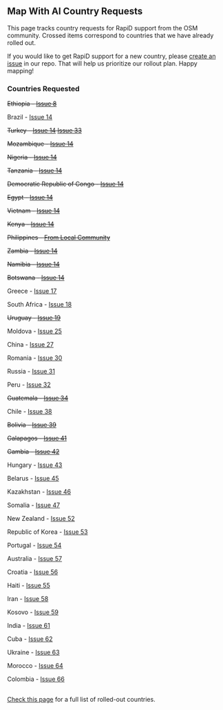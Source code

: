 ## Map With AI Country Requests

This page tracks country requests for RapiD support from the OSM community. Crossed items correspond to countries that we have already rolled out.

If you would like to get RapiD support for a new country, please [create an issue](https://github.com/facebookincubator/RapiD/issues) in our repo. That will help us prioritize our rollout plan. Happy mapping!

### Countries Requested

~~Ethiopia - [Issue 8](https://github.com/facebookincubator/RapiD/issues/8)~~

Brazil - [Issue 14](https://github.com/facebookincubator/RapiD/issues/14)

~~Turkey - [Issue 14](https://github.com/facebookincubator/RapiD/issues/14) [Issue 33](https://github.com/facebookincubator/RapiD/issues/33)~~

~~Mozambique - [Issue 14](https://github.com/facebookincubator/RapiD/issues/14)~~

~~Nigeria - [Issue 14](https://github.com/facebookincubator/RapiD/issues/14)~~

~~Tanzania - [Issue 14](https://github.com/facebookincubator/RapiD/issues/14)~~

~~Democratic Republic of Congo - [Issue 14](https://github.com/facebookincubator/RapiD/issues/14)~~

~~Egypt - [Issue 14](https://github.com/facebookincubator/RapiD/issues/14)~~

~~Vietnam - [Issue 14](https://github.com/facebookincubator/RapiD/issues/14)~~

~~Kenya - [Issue 14](https://github.com/facebookincubator/RapiD/issues/14)~~

~~Philippines - [From Local Community](https://lists.openstreetmap.org/pipermail/talk/2019-August/083121.html)~~

~~Zambia - [Issue 14](https://github.com/facebookincubator/RapiD/issues/14)~~

~~Namibia - [Issue 14](https://github.com/facebookincubator/RapiD/issues/14)~~

~~Botswana - [Issue 14](https://github.com/facebookincubator/RapiD/issues/14)~~

Greece - [Issue 17](https://github.com/facebookincubator/RapiD/issues/17)

South Africa - [Issue 18](https://github.com/facebookincubator/RapiD/issues/18)

~~Uruguay - [Issue 19](https://github.com/facebookincubator/RapiD/issues/19)~~

Moldova - [Issue 25](https://github.com/facebookincubator/RapiD/issues/25)

China - [Issue 27](https://github.com/facebookincubator/RapiD/issues/27)

Romania - [Issue 30](https://github.com/facebookincubator/RapiD/issues/30)

Russia - [Issue 31](https://github.com/facebookincubator/RapiD/issues/31)

Peru - [Issue 32](https://github.com/facebookincubator/RapiD/issues/32)

~~Guatemala - [Issue 34](https://github.com/facebookincubator/RapiD/issues/34)~~

Chile - [Issue 38](https://github.com/facebookincubator/RapiD/issues/38)

~~Bolivia - [Issue 39](https://github.com/facebookincubator/RapiD/issues/39)~~

~~Galapagos - [Issue 41](https://github.com/facebookincubator/RapiD/issues/41)~~

~~Gambia - [Issue 42](https://github.com/facebookincubator/RapiD/issues/42)~~

Hungary - [Issue 43](https://github.com/facebookincubator/RapiD/issues/43)

Belarus - [Issue 45](https://github.com/facebookincubator/RapiD/issues/45)

Kazakhstan - [Issue 46](https://github.com/facebookincubator/RapiD/issues/46)

Somalia - [Issue 47](https://github.com/facebookincubator/RapiD/issues/47)

New Zealand - [Issue 52](https://github.com/facebookincubator/RapiD/issues/52)

Republic of Korea - [Issue 53](https://github.com/facebookincubator/RapiD/issues/53)

Portugal - [Issue 54](https://github.com/facebookincubator/RapiD/issues/54)

Australia - [Issue 57](https://github.com/facebookincubator/RapiD/issues/57)

Croatia - [Issue 56](https://github.com/facebookincubator/RapiD/issues/56)

Haiti - [Issue 55](https://github.com/facebookincubator/RapiD/issues/55)

Iran - [Issue 58](https://github.com/facebookincubator/RapiD/issues/58)

Kosovo - [Issue 59](https://github.com/facebookincubator/RapiD/issues/59)

India - [Issue 61](https://github.com/facebookincubator/RapiD/issues/61)

Cuba - [Issue 62](https://github.com/facebookincubator/RapiD/issues/62)

Ukraine - [Issue 63](https://github.com/facebookincubator/RapiD/issues/63)

Morocco - [Issue 64](https://github.com/facebookincubator/RapiD/issues/64)

Colombia - [Issue 66](https://github.com/facebookincubator/RapiD/issues/66)


##
[Check this page](https://github.com/facebookmicrosites/Open-Mapping-At-Facebook/wiki/Available-Countries) for a full list of rolled-out countries.
